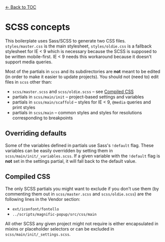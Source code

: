 [← Back to TOC](TOC.md)

# SCSS concepts

This boilerplate uses Sass/SCSS to generate two CSS files. `styles/master.css` is the main stylesheet, `styles/oldie.css` is a fallback stylesheet for IE < 9 which is necessary because the SCSS is supposed to be written mobile-first. IE < 9 needs this workaround because it doesn't support media queries.

Most of the partials in `scss` and its subdirectories are **not** meant to be edited (in order to make it easier to update projects). You should not (need to) edit files in `scss` other than:

* `scss/master.scss` and `scss/oldie.scss` – see [Compiled CSS](#compiled-css)
* partials in `scss/main/init` – project-based settings and variables
* partials in `scss/main/scaffold` – styles for IE < 9, `@media` queries and print styles
* partials in `scss/main` – common styles and styles for resolutions corresponding to breakpoints

## Overriding defaults

Some of the variables defined in partials use Sass's `!default` flag. These variables can be easily overridden by setting them in `scss/main/init/_variables.scss`. If a given variable with the `!default` flag is **not** set in the settings partial, it will fall back to the default value.

## Compiled CSS

The only SCSS partials you might want to exclude if you don't use them (by commenting them out in `scss/master.scss` and `scss/oldie.scss`) are the following lines in the Vendor section:

* `ext/iconfont/fontello`
* `../scripts/magnific-popup/src/css/main`

All other SCSS any given project might not require is either encapsulated in mixins or placeholder selectors or can be excluded in `scss/main/init/_settings.scss`.
